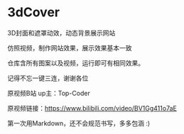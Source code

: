 # 3dCover

3D封面和遮罩动效，动态背景展示网站  

仿照视频，制作网站效果，展示效果基本一致  

仓库含所有图案以及视频，运行即可有相同效果。  

记得不忘一键三连，谢谢各位  

原视频B站 up主：Top-Coder  

原视频链接：https://www.bilibili.com/video/BV1Gg411o7aE  

第一次用Markdown，还不会规范书写，多多包涵 :)  

